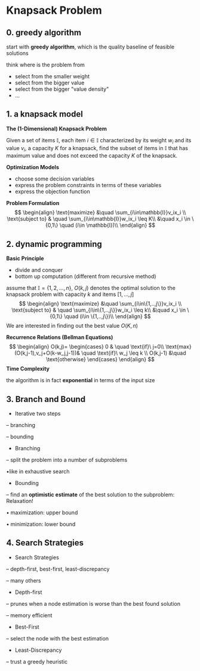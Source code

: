 # Knapsack Problem

## 0. greedy algorithm

start with **greedy algorithm**, which is the quality baseline of feasible solutions

think where is the problem from

- select from the smaller weight
- select from the bigger value
- select from the bigger "value density"
- ...

## 1. a knapsack model

**The (1-Dimensional) Knapsack Problem** 

Given a set of items $\mathbb{I}$, each item $i \in \mathbb{I}$ characterized by its weight $w_i$ and its value $v_i$, a capacity $K$ for a knapsack, find the subset of items in $\mathbb{I}$ that has maximum value and does not exceed the capacity $K$ of the knapsack. 

**Optimization Models**

- choose some decision variables
- express the problem constraints in terms of these variables
- express the objection function 

**Problem Formulation**
$$
\begin{align}
\text{maximize} &\quad \sum_{i\in\mathbb{I}}v_ix_i \\
\text{subject to} & \quad \sum_{i\in\mathbb{I}}w_ix_i \leq K\\
&\quad x_i \in \{0,1\} \quad (i\in \mathbb{I})\\
\end{align}
$$

## 2. dynamic programming

**Basic Principle**

- divide and conquer
- bottom up computation (different from recursive method)



assume that $\mathbb{I}=\{1,2,...,n\}$, $O(k,j)$ denotes the optimal solution to the knapsack problem with capacity $k$ and items $[1, ..., j]$
$$
\begin{align}
\text{maximize} &\quad \sum_{i\in\{1,..,j\}}v_ix_i \\
\text{subject to} & \quad \sum_{i\in\{1,..,j\}}w_ix_i \leq k\\
&\quad x_i \in \{0,1\} \quad (i\in \{1,..,j\})\\
\end{align}
$$
We are interested in finding out the best value $O(K,n)$

**Recurrence Relations (Bellman Equations)**
$$
\begin{align}
O(k,j)= \begin{cases}
0 & \quad \text{if}\ j=0\\
\text{max}(O(k,j-1),v_j+O(k-w_j,j-1))& \quad \text{if}\ w_j \leq k \\
O(k,j-1) &\quad \text{otherwise}
\end{cases}
\end{align}
$$
**Time Complexity**

the algorithm is in fact **exponential** in terms of the input size

## 3. Branch and Bound

- Iterative two steps

– branching 

– bounding

- Branching

– split the problem into a number of subproblems

•like in exhaustive search

- Bounding

– find an **optimistic estimate** of the best solution to the subproblem: Relaxation!

• maximization: upper bound

• minimization: lower bound

## 4. Search Strategies

- Search Strategies

– depth-first, best-first, least-discrepancy

– many others

- Depth-first

– prunes when a node estimation is worse than the best found solution

– memory efficient

- Best-First

– select the node with the best estimation

- Least-Discrepancy

– trust a greedy heuristic 
